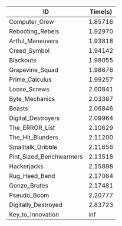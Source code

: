 |ID|Time(s)|
|-|-|
|Computer_Crew|1.85716|
|Rebooting_Rebels|1.92970|
|Artful_Maneuvers|1.93818|
|Creed_Symbol|1.94142|
|Blackouts|1.98055|
|Grapevine_Squad|1.98676|
|Prime_Calculus|1.99257|
|Loose_Screws|2.00841|
|Byte_Mechanics|2.03387|
|Beasts|2.06846|
|Digital_Destroyers|2.09964|
|The_ERROR_List|2.10629|
|The_Hit_Blunders|2.11200|
|Smalltalk_Dribble|2.11656|
|Pint_Sized_Benchwarmers|2.13518|
|Hackerjacks|2.15898|
|Rug_Heed_Bend|2.17084|
|Gonzo_Brutes|2.17481|
|Pseudo_Boom|2.20777|
|Digitally_Destroyed|2.83723|
|Key_to_Innovation|inf|
